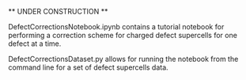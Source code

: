 ** UNDER CONSTRUCTION **

DefectCorrectionsNotebook.ipynb contains a tutorial notebook for performing a correction scheme for charged defect supercells for one defect at a time.

DefectCorrectionsDataset.py allows for running the notebook from the command line for a set of defect supercells data.
